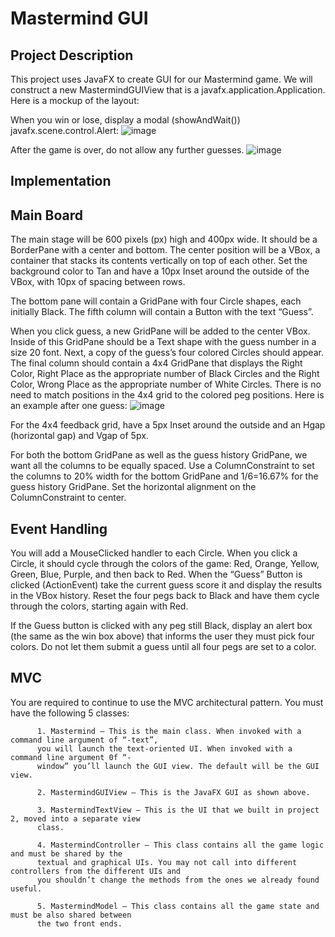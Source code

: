 Mastermind GUI
=================
Project Description
------------
This project uses JavaFX to create GUI for our Mastermind game. 
We will construct a new MastermindGUIView that is a javafx.application.Application.
Here is a mockup of the layout:

When you win or lose, display a modal (showAndWait()) javafx.scene.control.Alert:
![image](https://user-images.githubusercontent.com/60068763/112902217-adca1f00-909a-11eb-8894-5bc7fd23190d.png)

After the game is over, do not allow any further guesses.
![image](https://user-images.githubusercontent.com/60068763/112902370-deaa5400-909a-11eb-878d-7c362b0df097.png)

Implementation
------------
  Main Board
  ------------
  The main stage will be 600 pixels (px) high and 400px wide. It should be a BorderPane with a center 
  and bottom. The center position will be a VBox, a container that stacks its contents vertically on top of 
  each other. Set the background color to Tan and have a 10px Inset around the outside of the VBox, with 
  10px of spacing between rows.

  The bottom pane will contain a GridPane with four Circle shapes, each initially Black. The fifth 
  column will contain a Button with the text “Guess”.

  When you click guess, a new GridPane will be added to the center VBox. Inside of this GridPane
  should be a Text shape with the guess number in a size 20 font. Next, a copy of the guess’s four colored 
  Circles should appear. The final column should contain a 4x4 GridPane that displays the Right Color, 
  Right Place as the appropriate number of Black Circles and the Right Color, Wrong Place as the 
  appropriate number of White Circles. There is no need to match positions in the 4x4 grid to the
  colored peg positions. Here is an example after one guess:
  ![image](https://user-images.githubusercontent.com/60068763/112902548-20d39580-909b-11eb-8049-cf1309fa7883.png)

  For the 4x4 feedback grid, have a 5px Inset around the outside and an Hgap (horizontal gap) and Vgap
  of 5px.

  For both the bottom GridPane as well as the guess history GridPane, we want all the columns to be 
  equally spaced. Use a ColumnConstraint to set the columns to 20% width for the bottom GridPane
  and 1/6=16.67% for the guess history GridPane. Set the horizontal alignment on the 
  ColumnConstraint to center.

  Event Handling
  ------------
  You will add a MouseClicked handler to each Circle. When you click a Circle, it should cycle 
  through the colors of the game: Red, Orange, Yellow, Green, Blue, Purple, and then back to Red.
  When the “Guess” Button is clicked (ActionEvent) take the current guess score it and display the results 
  in the VBox history. Reset the four pegs back to Black and have them cycle through the colors, starting 
  again with Red.

  If the Guess button is clicked with any peg still Black, display an alert box (the same as the win box 
  above) that informs the user they must pick four colors. Do not let them submit a guess until all four 
  pegs are set to a color.

  MVC 
  ------------
  You are required to continue to use the MVC architectural pattern. You must have the following 5 
  classes:
  
          1. Mastermind – This is the main class. When invoked with a command line argument of “-text”, 
          you will launch the text-oriented UI. When invoked with a command line argument 0f “-
          window” you’ll launch the GUI view. The default will be the GUI view.
          
          2. MastermindGUIView – This is the JavaFX GUI as shown above.
          
          3. MastermindTextView – This is the UI that we built in project 2, moved into a separate view 
          class.
          
          4. MastermindController – This class contains all the game logic and must be shared by the 
          textual and graphical UIs. You may not call into different controllers from the different UIs and 
          you shouldn’t change the methods from the ones we already found useful.
          
          5. MastermindModel – This class contains all the game state and must be also shared between 
          the two front ends.
